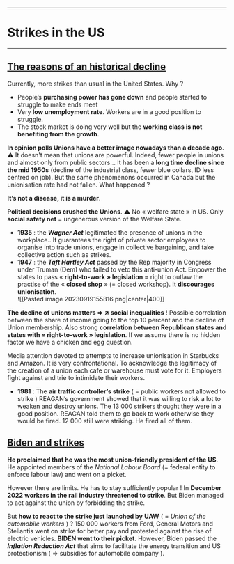 ***
# Strikes in the US
***
## <u>The reasons of an historical decline</u>

Currently, more strikes than usual in the United States. Why ? 
- People’s **purchasing power has gone down** and people started to struggle to make ends meet 
- Very **low unemployment rate**. Workers are in a good position to struggle. 
- The stock market is doing very well but the **working class is not benefiting from the growth**. 

**In opinion polls Unions have a better image nowadays than a decade ago**. ⚠ It doesn't mean that unions are powerful. Indeed, fewer people in unions and almost only from public sectors… It has been a **long time decline since the mid 1950s** (decline of the industrial class, fewer blue collars, ID less centred on job). But the same phenomenons occurred in Canada but the unionisation rate had not fallen. What happened ? 

**It’s not a disease, it is a murder**. 

**Political decisions crushed the Unions**. ⚠ No « welfare state » in US. Only **social safety net** = ungenerous version of the Welfare State. 
- **1935** : the ***Wagner Act*** legitimated the presence of unions in the workplace.. It guarantees the right of private sector employees to organise into trade unions, engage in collective bargaining, and take collective action such as strikes. 
- **1947** : the ***Taft Hartley Act***  passed by the Rep majority in Congress under Truman (Dem) who failed to veto this anti-union Act. Empower the states to pass « **right-to-work » legislation** ≈ right to outlaw the practise of the « **closed shop** » (= closed workshop). It **discourages unionisation**.  
![[Pasted image 20230919155816.png|center|400]]

**The decline of unions matters ⇒ ↗ social inequalities** ! Possible correlation between the share of income going to the top 10 percent and the decline of Union membership. Also strong **correlation between Republican states and states with « right-to-work » legislation**. If we assume there is no hidden factor we have a chicken and egg question. 

Media attention devoted to attempts to increase unionisation in Starbucks and Amazon. It is very confrontational. To acknowledge the legitimacy of the creation of a union each cafe or warehouse must vote for it. Employers fight against and trie to intimidate their workers. 

- **1981** : The **air traffic controller’s strike** ( = public workers not allowed to strike ) REAGAN’s government showed that it was willing to risk a lot to weaken and destroy unions. The 13 000 strikers thought they were in a good position. REAGAN told them to go back to work otherwise they would be fired. 12 000 still were striking. He fired all of them. 

## <u>Biden and strikes</u>

**He proclaimed that he was the most union-friendly president of the US**. He appointed members of the *National Labour Board* (= federal entity to enforce labour law) and went on a picket. 

However there are limits. He has to stay sufficiently popular ! In **December 2022** **workers in the rail industry threatened to strike**. But Biden managed to act against the union by forbidding the strike.  

But **how to react to the strike just launched by** **UAW** ( = *Union of the automobile workers* ) ? 150 000 workers from Ford, General Motors and Stellantis went on strike for better pay and protested against the rise of electric vehicles. **BIDEN went to their picket**. However, Biden passed the ***Inflation Reduction Act*** that aims to facilitate the energy transition and US protectionism ( ⇒ subsidies for automobile company ). 


